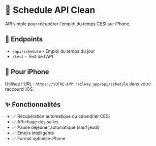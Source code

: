 # 📅 Schedule API Clean

API simple pour récupérer l'emploi du temps CESI sur iPhone.

## 🚀 Endpoints

- `/api/schedule` - Emploi du temps du jour
- `/test` - Test de l'API

## 📱 Pour iPhone

Utilisez l'URL : `https://VOTRE-APP.railway.app/api/schedule` dans votre raccourci iOS.

## ✨ Fonctionnalités

- ✅ Récupération automatique du calendrier CESI
- ✅ Affichage des salles
- ✅ Pause déjeuner automatique (sauf jeudi)
- ✅ Emojis intelligents
- ✅ Format optimisé iPhone